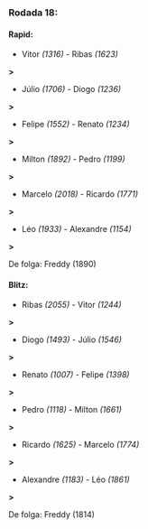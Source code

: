 ### Rodada 18:

#### Rapid:

* Vitor *(1316)*     -     Ribas *(1623)*

 **>** 
* Júlio *(1706)*     -     Diogo *(1236)*

 **>** 
* Felipe *(1552)*     -     Renato *(1234)*

 **>** 
* Milton *(1892)*     -     Pedro *(1199)*

 **>** 
* Marcelo *(2018)*     -     Ricardo *(1771)*

 **>** 
* Léo *(1933)*     -     Alexandre *(1154)*

 **>** 

De folga: Freddy (1890)

#### Blitz:

* Ribas *(2055)*     -     Vitor *(1244)*

 **>** 
* Diogo *(1493)*     -     Júlio *(1546)*

 **>** 
* Renato *(1007)*     -     Felipe *(1398)*

 **>** 
* Pedro *(1118)*     -     Milton *(1661)*

 **>** 
* Ricardo *(1625)*     -     Marcelo *(1774)*

 **>** 
* Alexandre *(1183)*     -     Léo *(1861)*

 **>** 

De folga: Freddy (1814)

